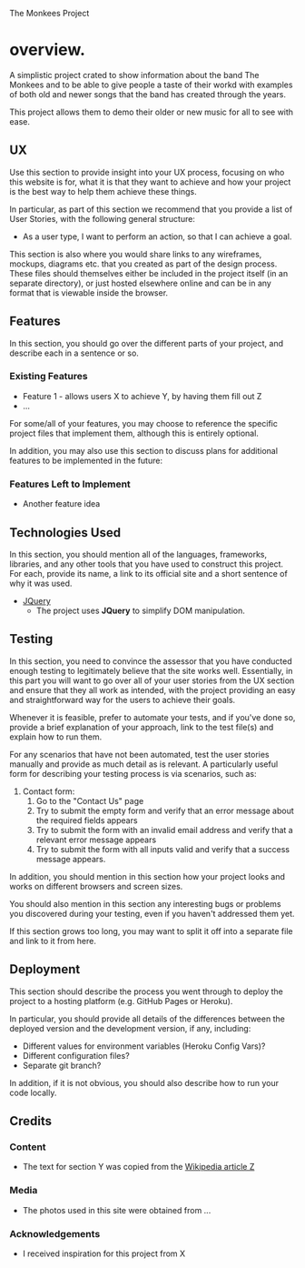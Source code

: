 The Monkees Project


# overview.
A simplistic project crated to show information about the band The Monkees and to be able to give people a taste of their workd
with examples of both old and newer songs that the band has created through the years. 

This project allows them to demo their older or new music for all to see with ease. 
  
## UX
   
 Use this section to provide insight into your UX process, focusing on who this website is for, what it is that they want to achieve and how your project is the best way to help them achieve these things.
 
 In particular, as part of this section we recommend that you provide a list of User Stories, with the following general structure:
 - As a user type, I want to perform an action, so that I can achieve a goal.
 
 This section is also where you would share links to any wireframes, mockups, diagrams etc. that you created as part of the design process. These files should themselves either be included in the project itself (in an separate directory), or just hosted elsewhere online and can be in any format that is viewable inside the browser.
























 ## Features
 
 In this section, you should go over the different parts of your project, and describe each in a sentence or so.
  
 ### Existing Features
 - Feature 1 - allows users X to achieve Y, by having them fill out Z
 - ...
 
 For some/all of your features, you may choose to reference the specific project files that implement them, although this is entirely optional.
 
 In addition, you may also use this section to discuss plans for additional features to be implemented in the future:
 
 ### Features Left to Implement
 - Another feature idea
 
 ## Technologies Used
 
 In this section, you should mention all of the languages, frameworks, libraries, and any other tools that you have used to construct this project. For each, provide its name, a link to its official site and a short sentence of why it was used.
 
 - [JQuery](https://jquery.com)
     - The project uses **JQuery** to simplify DOM manipulation.
 
 
 ## Testing
 
 In this section, you need to convince the assessor that you have conducted enough testing to legitimately believe that the site works well. Essentially, in this part you will want to go over all of your user stories from the UX section and ensure that they all work as intended, with the project providing an easy and straightforward way for the users to achieve their goals.
 
 Whenever it is feasible, prefer to automate your tests, and if you've done so, provide a brief explanation of your approach, link to the test file(s) and explain how to run them.
 
 For any scenarios that have not been automated, test the user stories manually and provide as much detail as is relevant. A particularly useful form for describing your testing process is via scenarios, such as:
 
 1. Contact form:
     1. Go to the "Contact Us" page
     2. Try to submit the empty form and verify that an error message about the required fields appears
     3. Try to submit the form with an invalid email address and verify that a relevant error message appears
     4. Try to submit the form with all inputs valid and verify that a success message appears.
 
 In addition, you should mention in this section how your project looks and works on different browsers and screen sizes.
 
You should also mention in this section any interesting bugs or problems you discovered during your testing, even if you haven't addressed them yet. 
 
 If this section grows too long, you may want to split it off into a separate file and link to it from here.
 
 ## Deployment
 
 This section should describe the process you went through to deploy the project to a hosting platform (e.g. GitHub Pages or Heroku).
 
 In particular, you should provide all details of the differences between the deployed version and the development version, if any, including:
 - Different values for environment variables (Heroku Config Vars)?
 - Different configuration files?
 - Separate git branch?
 
 In addition, if it is not obvious, you should also describe how to run your code locally.
 
 
 ## Credits
 
 ### Content
 - The text for section Y was copied from the [Wikipedia article Z](https://en.wikipedia.org/wiki/Z)
 
 ### Media
 - The photos used in this site were obtained from ...
 
 ### Acknowledgements
 
 - I received inspiration for this project from X
 